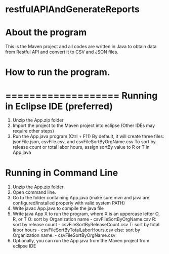 # restfulAPIAndGenerateReports
About the program
=================
This is the Maven project and all codes are written in Java to obtain data from Restful API and convert it to CSV and JSON files.

How to run the program.
===================
===================
Running in Eclipse IDE (preferred)
==================================
1. Unzip the App.zip folder
2. Import the project to the Maven project into eclipse (Other IDEs may require other steps)
3. Run the App.java program (Ctrl + F11)
   By default, it will create three files: jsonFile.json, csvFile.csv, and csvFileSortByOrgName.csv
   To sort by release count or total labor hours, assign sortBy value to R or T in App.java

Running in Command Line
=======================
1. Unzip the App.zip folder
2. Open command line.
3. Go to the folder containing App.java (make sure mvn and java are configured/installed properly with valid system PATH)
4. Write javac App.java to compile the java file
5. Write java App X to run the program, where X is an uppercase letter O, R, or T 
	O: sort by Organization name - csvFileSortByOrgName.csv
	R: sort by release count - csvFileSortByReleaseCount.csv
	T: sort by total labor hours - csvFileSortByTotalLaborHours.csv
	else: sort by Organization name. - csvFileSortByOrgName.csv
6. Optionally, you can run the App.java from the Maven project from eclipse IDE 
